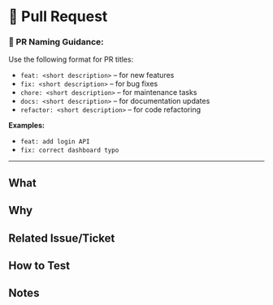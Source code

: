 # 📝 Pull Request


### 🔖 PR Naming Guidance:
Use the following format for PR titles:
- `feat: <short description>` – for new features
- `fix: <short description>` – for bug fixes
- `chore: <short description>` – for maintenance tasks
- `docs: <short description>` – for documentation updates
- `refactor: <short description>` – for code refactoring

**Examples:**
- `feat: add login API`
- `fix: correct dashboard typo`

****

## What
<!-- Briefly describe what this PR does -->

## Why
<!-- Explain why this change is necessary -->

## Related Issue/Ticket
<!-- Add a link or reference to the related issue or ticket -->

## How to Test
<!-- Describe how to test this change or what to look for -->

## Notes
<!-- Add any extra context or screenshots here -->

